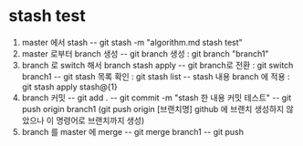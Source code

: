 # stash test
1. master 에서 stash
 -- git stash  -m "algorithm.md stash test"
2. master 로부터 branch 생성
-- git branch 생성 : git branch "branch1"
3. branch 로 switch 해서 branch stash apply
-- git branch로 전환 : git switch branch1
-- git stash 목록 확인 : git stash list
 -- stash 내용 branch 에 적용 : git stash apply stash@{1}
4. branch 커밋
-- git add .
-- git commit -m "stash 한 내용 커밋 테스트"
-- git push origin branch1 (git push origin [브랜치명] github 에 브랜치 생성하지 않았으나 이 명령어로 브랜치까지 생성)
5. branch 를 master 에 merge
-- git merge branch1
-- git push